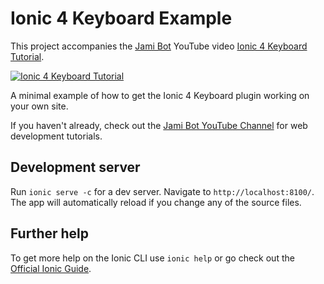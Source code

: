 # Ionic 4 Keyboard Example

This project accompanies the [Jami Bot](https://jamibot.com) YouTube video [Ionic 4 Keyboard Tutorial](https://youtu.be/Nzu_H2kkg4A).

[![Ionic 4 Keyboard Tutorial](https://img.youtube.com/vi/Nzu_H2kkg4A/0.jpg)](https://youtu.be/Nzu_H2kkg4A)

A minimal example of how to get the Ionic 4 Keyboard plugin working on your own site.

If you haven't already, check out the [Jami Bot YouTube Channel](https://youtube.com/c/JamiBot) for web development tutorials.

## Development server

Run `ionic serve -c` for a dev server. Navigate to `http://localhost:8100/`. The app will automatically reload if you change any of the source files.

## Further help

To get more help on the Ionic CLI use `ionic help` or go check out the [Official Ionic Guide](https://ionicframework.com/docs/building/starting).
